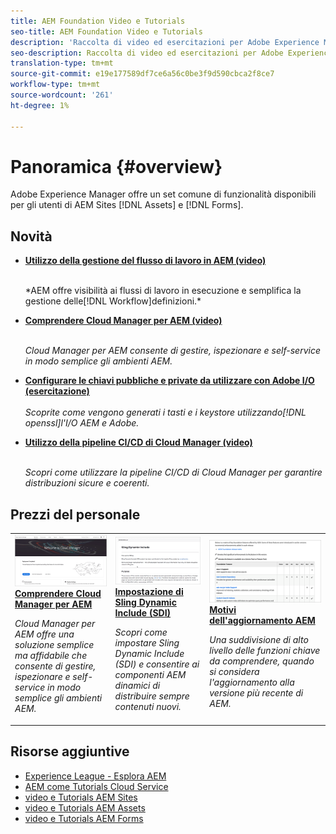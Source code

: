 ```yaml
---
title: AEM Foundation Video e Tutorials
seo-title: AEM Foundation Video e Tutorials
description: 'Raccolta di video ed esercitazioni per Adobe Experience Manager Foundation. '
seo-description: Raccolta di video ed esercitazioni per Adobe Experience Manager Foundation
translation-type: tm+mt
source-git-commit: e19e177589df7ce6a56c0be3f9d590cbca2f8ce7
workflow-type: tm+mt
source-wordcount: '261'
ht-degree: 1%

---
```



# Panoramica {#overview}

Adobe Experience Manager offre un set comune di funzionalità disponibili per gli utenti di  AEM Sites [!DNL Assets] e [!DNL Forms].

## Novità

* **[Utilizzo della gestione del flusso di lavoro in AEM (video)](./workflow/use-workflow-management.md)**

   <br>
   *AEM offre visibilità ai flussi di lavoro in esecuzione e semplifica la gestione delle[!DNL Workflow]definizioni.*

* **[Comprendere Cloud Manager per AEM (video)](./cloud-manager/understand-cloud-manager-for-aem.md)**\
   <br>

   *Cloud Manager per AEM consente di gestire, ispezionare e self-service in modo semplice gli ambienti AEM.*

* **[Configurare le chiavi pubbliche e private da utilizzare con  Adobe I/O (esercitazione)](./authentication/set-up-public-private-keys-for-use-with-aem-and-adobe-io.md)**\
   <br>
   *Scoprite come vengono generati i tasti e i keystore utilizzando[!DNL openssl]l&#39;I/O AEM e  Adobe.*

* **[Utilizzo della pipeline CI/CD di Cloud Manager (video)](./cloud-manager/use-the-cicd-pipeline-in-cloud-manager-for-aem.md)**\
   <br>

   *Scopri come utilizzare la pipeline CI/CD di Cloud Manager per garantire distribuzioni sicure e coerenti.*

## Prezzi del personale

<table>
<tr>
  <td>
    <a href="./cloud-manager/understand-cloud-manager-for-aem.md">
    <img alt="Comprendere Cloud Manager per AEM" src="./cloud-manager/assets/understand-cloud-manager-for-aem/thumbnail.png" />
    </a>
    <div>
     <a href="./cloud-manager/understand-cloud-manager-for-aem.md">
    <strong>Comprendere Cloud Manager per AEM</strong>
    </a>
    </div>
    <p>
    <em>Cloud Manager per AEM offre una soluzione semplice ma affidabile che consente di gestire, ispezionare e self-service in modo semplice gli ambienti AEM.</em>
    <p>
  </td>
   <td>
    <a href="./development/set-up-sling-dynamic-include.md">
    <img alt="Impostazione di Sling Dynamic Include (SDI)" src="./development/assets/set-up-sling-dynamic-include/thumbnail.png" />
    </a>
     <div>
     <a href="./development/set-up-sling-dynamic-include.md">
    <strong>Impostazione di Sling Dynamic Include (SDI)</strong>
    </a>
    </div>
    <p>
    <em>Scopri come impostare Sling Dynamic Include (SDI) e consentire ai componenti AEM dinamici di distribuire sempre contenuti nuovi.</em>
    <p>
  </td>
  <td>
    <a href="./administration/understand-reasons-to-upgrade.md">
    <img alt="Motivi dell'aggiornamento AEM" src="./administration/assets/understand-reasons-to-upgrade/thumbnail.png" />
    </a>
    <div>
    <a href="./administration/understand-reasons-to-upgrade.md">
    <strong>Motivi dell'aggiornamento AEM</strong>
    </a>
    </div>
    <p>
    <em>Una suddivisione di alto livello delle funzioni chiave da comprendere, quando si considera l'aggiornamento alla versione più recente di AEM.</em>
    </p>
  </td>
</tr>
</table>

## Risorse aggiuntive

* [Experience League - Esplora AEM](https://experienceleague.adobe.com/#recommended/solutions/experience-manager)
* [AEM come Tutorials Cloud Service](/help/cloud-service/overview.md)
* [video e Tutorials AEM Sites](/help/sites/overview.md)
* [video e Tutorials AEM Assets](/help/assets/overview.md)
* [video e Tutorials AEM Forms](/help/forms/overview.md)
